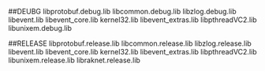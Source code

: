 ##DEUBG
libprotobuf.debug.lib
libcommon.debug.lib
libzlog.debug.lib
libevent.lib
libevent_core.lib
kernel32.lib
libevent_extras.lib
libpthreadVC2.lib
libunixem.debug.lib

##RELEASE
libprotobuf.release.lib
libcommon.release.lib
libzlog.release.lib
libevent.lib
libevent_core.lib
kernel32.lib
libevent_extras.lib
libpthreadVC2.lib
libunixem.release.lib
libraknet.release.lib